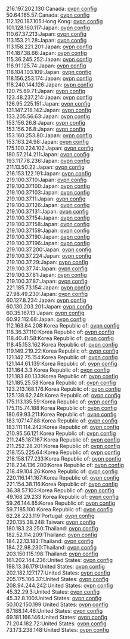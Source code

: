 216.197.202.130:Canada: [ovpn config](vpn/216_197_202_130.ovpn)  
50.64.165.57:Canada: [ovpn config](vpn/50_64_165_57.ovpn)  
112.120.187.105:Hong Kong: [ovpn config](vpn/112_120_187_105.ovpn)  
101.128.160.117:Japan: [ovpn config](vpn/101_128_160_117.ovpn)  
110.67.37.213:Japan: [ovpn config](vpn/110_67_37_213.ovpn)  
113.153.21.28:Japan: [ovpn config](vpn/113_153_21_28.ovpn)  
113.158.221.201:Japan: [ovpn config](vpn/113_158_221_201.ovpn)  
114.187.38.66:Japan: [ovpn config](vpn/114_187_38_66.ovpn)  
115.36.245.252:Japan: [ovpn config](vpn/115_36_245_252.ovpn)  
116.91.125.74:Japan: [ovpn config](vpn/116_91_125_74.ovpn)  
118.104.103.109:Japan: [ovpn config](vpn/118_104_103_109.ovpn)  
118.156.253.174:Japan: [ovpn config](vpn/118_156_253_174.ovpn)  
118.240.144.126:Japan: [ovpn config](vpn/118_240_144_126.ovpn)  
120.75.69.71:Japan: [ovpn config](vpn/120_75_69_71.ovpn)  
123.48.237.214:Japan: [ovpn config](vpn/123_48_237_214.ovpn)  
126.95.225.151:Japan: [ovpn config](vpn/126_95_225_151.ovpn)  
131.147.218.142:Japan: [ovpn config](vpn/131_147_218_142.ovpn)  
133.205.56.63:Japan: [ovpn config](vpn/133_205_56_63.ovpn)  
153.156.26.8:Japan: [ovpn config](vpn/153_156_26_8.ovpn)  
153.156.26.8:Japan: [ovpn config](vpn/153_156_26_8.ovpn)  
153.160.253.80:Japan: [ovpn config](vpn/153_160_253_80.ovpn)  
153.163.24.98:Japan: [ovpn config](vpn/153_163_24_98.ovpn)  
175.100.224.102:Japan: [ovpn config](vpn/175_100_224_102.ovpn)  
180.57.214.211:Japan: [ovpn config](vpn/180_57_214_211.ovpn)  
193.117.78.236:Japan: [ovpn config](vpn/193_117_78_236.ovpn)  
211.13.50.22:Japan: [ovpn config](vpn/211_13_50_22.ovpn)  
216.153.122.191:Japan: [ovpn config](vpn/216_153_122_191.ovpn)  
219.100.37.10:Japan: [ovpn config](vpn/219_100_37_10.ovpn)  
219.100.37.100:Japan: [ovpn config](vpn/219_100_37_100.ovpn)  
219.100.37.103:Japan: [ovpn config](vpn/219_100_37_103.ovpn)  
219.100.37.11:Japan: [ovpn config](vpn/219_100_37_11.ovpn)  
219.100.37.126:Japan: [ovpn config](vpn/219_100_37_126.ovpn)  
219.100.37.131:Japan: [ovpn config](vpn/219_100_37_131.ovpn)  
219.100.37.154:Japan: [ovpn config](vpn/219_100_37_154.ovpn)  
219.100.37.158:Japan: [ovpn config](vpn/219_100_37_158.ovpn)  
219.100.37.159:Japan: [ovpn config](vpn/219_100_37_159.ovpn)  
219.100.37.190:Japan: [ovpn config](vpn/219_100_37_190.ovpn)  
219.100.37.196:Japan: [ovpn config](vpn/219_100_37_196.ovpn)  
219.100.37.200:Japan: [ovpn config](vpn/219_100_37_200.ovpn)  
219.100.37.224:Japan: [ovpn config](vpn/219_100_37_224.ovpn)  
219.100.37.29:Japan: [ovpn config](vpn/219_100_37_29.ovpn)  
219.100.37.74:Japan: [ovpn config](vpn/219_100_37_74.ovpn)  
219.100.37.81:Japan: [ovpn config](vpn/219_100_37_81.ovpn)  
219.100.37.87:Japan: [ovpn config](vpn/219_100_37_87.ovpn)  
221.185.73.154:Japan: [ovpn config](vpn/221_185_73_154.ovpn)  
27.98.49.230:Japan: [ovpn config](vpn/27_98_49_230.ovpn)  
60.127.8.234:Japan: [ovpn config](vpn/60_127_8_234.ovpn)  
60.130.203.201:Japan: [ovpn config](vpn/60_130_203_201.ovpn)  
60.35.167.13:Japan: [ovpn config](vpn/60_35_167_13.ovpn)  
60.92.112.68:Japan: [ovpn config](vpn/60_92_112_68.ovpn)  
112.163.84.208:Korea Republic of: [ovpn config](vpn/112_163_84_208.ovpn)  
118.36.37.110:Korea Republic of: [ovpn config](vpn/118_36_37_110.ovpn)  
118.40.41.58:Korea Republic of: [ovpn config](vpn/118_40_41_58.ovpn)  
118.45.153.162:Korea Republic of: [ovpn config](vpn/118_45_153_162.ovpn)  
119.149.219.22:Korea Republic of: [ovpn config](vpn/119_149_219_22.ovpn)  
121.142.75.154:Korea Republic of: [ovpn config](vpn/121_142_75_154.ovpn)  
121.144.61.139:Korea Republic of: [ovpn config](vpn/121_144_61_139.ovpn)  
121.164.3.3:Korea Republic of: [ovpn config](vpn/121_164_3_3.ovpn)  
121.183.80.133:Korea Republic of: [ovpn config](vpn/121_183_80_133.ovpn)  
121.185.25.58:Korea Republic of: [ovpn config](vpn/121_185_25_58.ovpn)  
123.213.168.176:Korea Republic of: [ovpn config](vpn/123_213_168_176.ovpn)  
125.138.62.249:Korea Republic of: [ovpn config](vpn/125_138_62_249.ovpn)  
175.113.135.59:Korea Republic of: [ovpn config](vpn/175_113_135_59.ovpn)  
175.115.74.188:Korea Republic of: [ovpn config](vpn/175_115_74_188.ovpn)  
180.69.93.211:Korea Republic of: [ovpn config](vpn/180_69_93_211.ovpn)  
183.107.147.88:Korea Republic of: [ovpn config](vpn/183_107_147_88.ovpn)  
183.111.114.242:Korea Republic of: [ovpn config](vpn/183_111_114_242.ovpn)  
210.95.56.121:Korea Republic of: [ovpn config](vpn/210_95_56_121.ovpn)  
211.245.187.167:Korea Republic of: [ovpn config](vpn/211_245_187_167.ovpn)  
211.252.28.201:Korea Republic of: [ovpn config](vpn/211_252_28_201.ovpn)  
218.155.225.64:Korea Republic of: [ovpn config](vpn/218_155_225_64.ovpn)  
218.158.177.233:Korea Republic of: [ovpn config](vpn/218_158_177_233.ovpn)  
218.234.136.200:Korea Republic of: [ovpn config](vpn/218_234_136_200.ovpn)  
218.49.104.26:Korea Republic of: [ovpn config](vpn/218_49_104_26.ovpn)  
220.116.141.167:Korea Republic of: [ovpn config](vpn/220_116_141_167.ovpn)  
221.154.38.116:Korea Republic of: [ovpn config](vpn/221_154_38_116.ovpn)  
36.38.57.103:Korea Republic of: [ovpn config](vpn/36_38_57_103.ovpn)  
49.168.29.233:Korea Republic of: [ovpn config](vpn/49_168_29_233.ovpn)  
59.26.144.85:Korea Republic of: [ovpn config](vpn/59_26_144_85.ovpn)  
59.7.185.100:Korea Republic of: [ovpn config](vpn/59_7_185_100.ovpn)  
62.28.223.119:Portugal: [ovpn config](vpn/62_28_223_119.ovpn)  
220.135.38.248:Taiwan: [ovpn config](vpn/220_135_38_248.ovpn)  
180.183.23.250:Thailand: [ovpn config](vpn/180_183_23_250.ovpn)  
182.52.114.209:Thailand: [ovpn config](vpn/182_52_114_209.ovpn)  
184.22.13.183:Thailand: [ovpn config](vpn/184_22_13_183.ovpn)  
184.22.98.230:Thailand: [ovpn config](vpn/184_22_98_230.ovpn)  
203.150.115.198:Thailand: [ovpn config](vpn/203_150_115_198.ovpn)  
161.202.144.236:United States: [ovpn config](vpn/161_202_144_236.ovpn)  
198.13.36.179:United States: [ovpn config](vpn/198_13_36_179.ovpn)  
202.182.127.177:United States: [ovpn config](vpn/202_182_127_177.ovpn)  
205.175.106.37:United States: [ovpn config](vpn/205_175_106_37.ovpn)  
208.94.244.242:United States: [ovpn config](vpn/208_94_244_242.ovpn)  
45.32.29.3:United States: [ovpn config](vpn/45_32_29_3.ovpn)  
45.32.8.100:United States: [ovpn config](vpn/45_32_8_100.ovpn)  
50.102.150.199:United States: [ovpn config](vpn/50_102_150_199.ovpn)  
67.188.14.46:United States: [ovpn config](vpn/67_188_14_46.ovpn)  
69.181.166.146:United States: [ovpn config](vpn/69_181_166_146.ovpn)  
71.204.182.72:United States: [ovpn config](vpn/71_204_182_72.ovpn)  
73.173.238.148:United States: [ovpn config](vpn/73_173_238_148.ovpn)  
